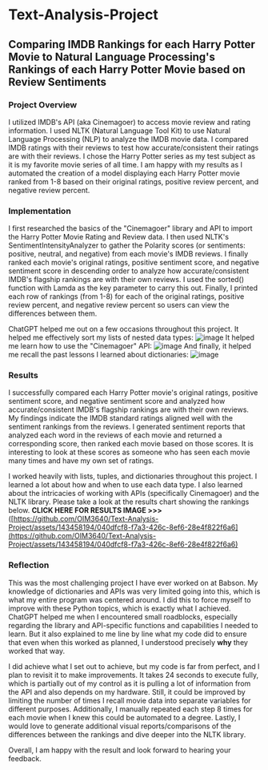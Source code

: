 # **Text-Analysis-Project**
 
## Comparing IMDB Rankings for each Harry Potter Movie to Natural Language Processing's Rankings of each Harry Potter Movie based on Review Sentiments


### **Project Overview**
I utilized IMDB's API (aka Cinemagoer) to access movie review and rating information. I used NLTK (Natural Language Tool Kit) to use Natural Language Processing (NLP) to analyze the IMDB movie data. I compared IMDB ratings with their reviews to test how accurate/consistent their ratings are with their reviews. I chose the Harry Potter series as my test subject as it is my favorite movie series of all time. I am happy with my results as I automated the creation of a model displaying each Harry Potter movie ranked from 1-8 based on their original ratings, positive review percent, and negative review percent.

### **Implementation**
I first researched the basics of the "Cinemagoer" library and API to import the Harry Potter Movie Rating and Review data. I then used NLTK's SentimentIntensityAnalyzer to gather the Polarity scores (or sentiments: positive, neutral, and negative) from each movie's IMDB reviews. I finally ranked each movie's original ratings, positive sentiment score, and negative sentiment score in descending order to analyze how accurate/consistent IMDB's flagship rankings are with their own reviews. I used the sorted() function with Lamda as the key parameter to carry this out. Finally, I printed each row of rankings (from 1-8) for each of the original ratings, positive review percent, and negative review percent so users can view the differences between them.

ChatGPT helped me out on a few occasions throughout this project.
It helped me effectively sort my lists of nested data types:
![image](https://github.com/OIM3640/Text-Analysis-Project/assets/143458194/492c2b0f-a07b-49dc-8c5d-be6e43691e3c)
It helped me learn how to use the "Cinemagoer" API:
![image](https://github.com/OIM3640/Text-Analysis-Project/assets/143458194/109ca773-60fa-4f82-a91b-5f22cfd1b3e5)
And finally, it helped me recall the past lessons I learned about dictionaries:
![image](https://github.com/OIM3640/Text-Analysis-Project/assets/143458194/7908e821-dc69-4378-89e3-aa971522ad85)

### **Results**

I successfully compared each Harry Potter movie's original ratings, positive sentiment score, and negative sentiment score and analyzed how accurate/consistent IMDB's flagship rankings are with their own reviews. My findings indicate the IMDB standard ratings aligned well with the sentiment rankings from the reviews. I generated sentiment reports that analyzed each word in the reviews of each movie and returned a corresponding score, then ranked each movie based on those scores. It is interesting to look at these scores as someone who has seen each movie many times and have my own set of ratings.

I worked heavily with lists, tuples, and dictionaries throughout this project. I learned a lot about how and when to use each data type. I also learned about the intricacies of working with APIs (specifically Cinemagoer) and the NLTK library. Please take a look at the results chart showing the rankings below.
**CLICK HERE FOR RESULTS IMAGE >>>**([https://github.com/OIM3640/Text-Analysis-Project/assets/143458194/040dfcf8-f7a3-426c-8ef6-28e4f822f6a6](https://github.com/OIM3640/Text-Analysis-Project/assets/143458194/040dfcf8-f7a3-426c-8ef6-28e4f822f6a6)

### **Reflection**
This was the most challenging project I have ever worked on at Babson. My knowledge of dictionaries and APIs was very limited going into this, which is what my entire program was centered around. I did this to force myself to improve with these Python topics, which is exactly what I achieved. ChatGPT helped me when I encountered small roadblocks, especially regarding the library and API-specific functions and capabilities I needed to learn. But it also explained to me line by line what my code did to ensure that even when this worked as planned, I understood precisely **why** they worked that way.

I did achieve what I set out to achieve, but my code is far from perfect, and I plan to revisit it to make improvements. It takes 24 seconds to execute fully, which is partially out of my control as it is pulling a lot of information from the API and also depends on my hardware. Still, it could be improved by limiting the number of times I recall movie data into separate variables for different purposes. Additionally, I manually repeated each step 8 times for each movie when I knew this could be automated to a degree. Lastly, I would love to generate additional visual reports/comparisons of the differences between the rankings and dive deeper into the NLTK library.

Overall, I am happy with the result and look forward to hearing your feedback.

